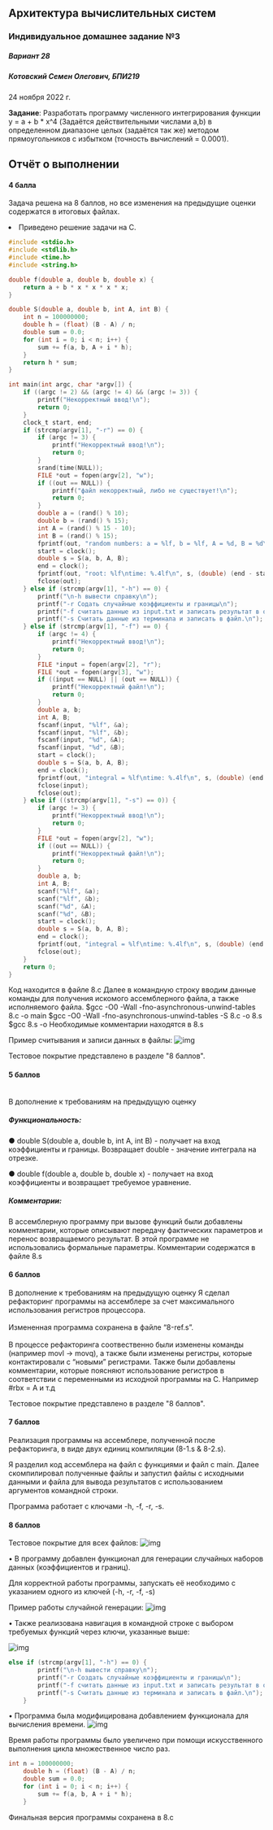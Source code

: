 ## Архитектура вычислительных систем
### Индивидуальное домашнее задание №3
##### Вариант 28


##### Котовский Семен Олегович, БПИ219
24 ноября 2022 г.



<b>Задание</b>: Разработать программу численного интегрирования функции y = a + b * x^4 (Задаётся действительными числами a,b) в определенном диапазоне целых (задаётся так же) методом прямоугольников с избытком (точность вычислений = 0.0001).

## Отчёт о выполнении

#### 4	балла
Задача решена на 8 баллов, но все изменения на предыдущие оценки содержатся в итоговых файлах.
<li>	Приведено решение задачи на C.</li>

```c
#include <stdio.h>
#include <stdlib.h>
#include <time.h>
#include <string.h>

double f(double a, double b, double x) {
    return a + b * x * x * x * x;
}

double S(double a, double b, int A, int B) {
    int n = 100000000;
    double h = (float) (B - A) / n;
    double sum = 0.0;
    for (int i = 0; i < n; i++) {
        sum += f(a, b, A + i * h);
    }
    return h * sum;
}

int main(int argc, char *argv[]) {
    if ((argc != 2) && (argc != 4) && (argc != 3)) {
        printf("Некорректный ввод!\n");
        return 0;
    }
    clock_t start, end;
    if (strcmp(argv[1], "-r") == 0) {
        if (argc != 3) {
            printf("Некорректный ввод!\n");
            return 0;
        }
        srand(time(NULL));
        FILE *out = fopen(argv[2], "w");
        if ((out == NULL)) {
            printf("файл некорректный, либо не существует!\n");
            return 0;
        }
        double a = (rand() % 10);
        double b = (rand() % 15);
        int A = (rand() % 15 - 10);
        int B = (rand() % 15);
        fprintf(out, "random numbers: a = %lf, b = %lf, A = %d, B = %d\n", a, b, A, B);
        start = clock();
        double s = S(a, b, A, B);
        end = clock();
        fprintf(out, "root: %lf\ntime: %.4lf\n", s, (double) (end - start) / (CLOCKS_PER_SEC));
        fclose(out);
    } else if (strcmp(argv[1], "-h") == 0) {
        printf("\n-h вывести справку\n");
        printf("-r Содать случайные коэффициенты и границы\n");
        printf("-f считать данные из input.txt и записать результат в output.txt\n");
        printf("-s Считать данные из терминала и записать в файл.\n");
    } else if (strcmp(argv[1], "-f") == 0) {
        if (argc != 4) {
            printf("Некорректный ввод!\n");
            return 0;
        }
        FILE *input = fopen(argv[2], "r");
        FILE *out = fopen(argv[3], "w");
        if ((input == NULL) || (out == NULL)) {
            printf("Некорректный файл!\n");
            return 0;
        }
        double a, b;
        int A, B;
        fscanf(input, "%lf", &a);
        fscanf(input, "%lf", &b);
        fscanf(input, "%d", &A);
        fscanf(input, "%d", &B);
        start = clock();
        double s = S(a, b, A, B);
        end = clock();
        fprintf(out, "integral = %lf\ntime: %.4lf\n", s, (double) (end - start) / (CLOCKS_PER_SEC));
        fclose(input);
        fclose(out);
    } else if ((strcmp(argv[1], "-s") == 0)) {
        if (argc != 3) {
            printf("Некорректный ввод!\n");
            return 0;
        }
        FILE *out = fopen(argv[2], "w");
        if ((out == NULL)) {
            printf("Некорректный файл!\n");
            return 0;
        }
        double a, b;
        int A, B;
        scanf("%lf", &a);
        scanf("%lf", &b);
        scanf("%d", &A);
        scanf("%d", &B);
        start = clock();
        double s = S(a, b, A, B);
        end = clock();
        fprintf(out, "integral = %lf\ntime: %.4lf\n", s, (double) (end - start) / (CLOCKS_PER_SEC));
        fclose(out);
    }
    return 0;
}


```

Код находится в файле 8.c
Далее в командную строку вводим данные команды для получения искомого ассемблерного файла, а также исполняемого файла.
$gcc -O0 -Wall -fno-asynchronous-unwind-tables 8.c -o main
$gcc -O0 -Wall -fno-asynchronous-unwind-tables -S 8.c -o 8.s
$gcc 8.s -o
Необходимые комментарии находятся в 8.s

Пример считывания и записи данных в файлы:
![img](pics/p1.png)


Тестовое покрытие представлено в разделе "8 баллов".

#### 5	баллов
<br>
В дополнение к требованиям на предыдущую оценку

##### Функциональность:
●	double S(double a, double b, int A, int B) - получает на вход коэффициенты и границы.
Возвращает double - значение интеграла на отрезке.

●	double f(double a, double b, double x)  - получает на вход коэффициенты и возвращает требуемое уравнение.

##### Комментарии:
В ассемблерную программу при вызове функций были добавлены
комментарии, которые описывают передачу фактических параметров и перенос возвращаемого результат.
В этой программе не использовались формальные параметры.
Комментарии содержатся в файле 8.s

#### 6 баллов
В дополнение к требованиям на предыдущую оценку
Я сделал рефакторинг программы на ассемблере за счет максимального использования регистров процессора. <br> <br> Измененная программа сохранена в файле “8-ref.s”. <br><br> В процессе рефакторинга соотвественно были изменены команды (например movl -> movq), а также были изменены регистры, которые контактировали с “новыми” регистрами.
Также были добавлены комментарии, которые поясняют использование регистров в соответствии с переменными из исходной программы на С. Например #rbx = A и т.д

Тестовое покрытие представлено в разделе "8 баллов".

#### 7 баллов

Реализация программы на ассемблере, полученной после рефакторинга, в виде двух единиц компиляции (8-1.s & 8-2.s).

Я разделил код ассемблера на файл с функциями и файл с main. Далее скомпилировал полученные файлы и запустил файлы с исходными данными и файла для вывода результатов с использованием аргументов командной строки.

Программа работает с ключами -h, -f, -r, -s.


#### 8 баллов

Тестовое покрытие для всех файлов:
![img](pics/p2.png)


• В программу добавлен функционал для генерации случайных наборов данных (коэффициентов и границ).

Для корректной работы программы, запускать её необходимо с указанием одного из ключей (-h, -r, -f, -s)


Пример работы случайной генерации:
![img](pics/p3.png)

• Также реализована навигация в командной строке с выбором требуемых функций через ключи, указанные выше:

![img](pics/p5.png)
```c
else if (strcmp(argv[1], "-h") == 0) {
        printf("\n-h вывести справку\n");
        printf("-r Создать случайные коэффициенты и границы\n");
        printf("-f считать данные из input.txt и записать результат в output.txt\n");
        printf("-s Считать данные из терминала и записать в файл.\n");
    } 
```

• Программа была модифицирована добавлением функционала для вычисления времени.
![img](pics/p4.png)

Время работы программы было увеличено при помощи искусственного выполнения цикла множественное число раз.
```c
int n = 100000000;
    double h = (float) (B - A) / n;
    double sum = 0.0;
    for (int i = 0; i < n; i++) {
        sum += f(a, b, A + i * h);
    }
```

Финальная версия программы сохранена в 8.c
